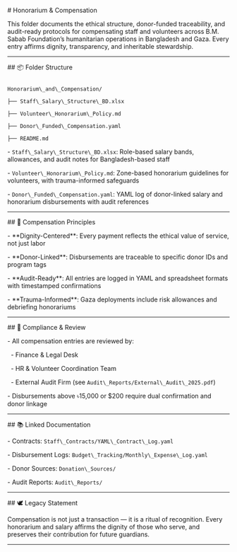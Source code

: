 \# Honorarium \& Compensation



This folder documents the ethical structure, donor-funded traceability, and audit-ready protocols for compensating staff and volunteers across B.M. Sabab Foundation’s humanitarian operations in Bangladesh and Gaza. Every entry affirms dignity, transparency, and inheritable stewardship.



---



\## 📦 Folder Structure



```plaintext

Honorarium\_and\_Compensation/

├── Staff\_Salary\_Structure\_BD.xlsx

├── Volunteer\_Honorarium\_Policy.md

├── Donor\_Funded\_Compensation.yaml

├── README.md

```



\- `Staff\_Salary\_Structure\_BD.xlsx`: Role-based salary bands, allowances, and audit notes for Bangladesh-based staff  

\- `Volunteer\_Honorarium\_Policy.md`: Zone-based honorarium guidelines for volunteers, with trauma-informed safeguards  

\- `Donor\_Funded\_Compensation.yaml`: YAML log of donor-linked salary and honorarium disbursements with audit references



---



\## 🧭 Compensation Principles



\- \*\*Dignity-Centered\*\*: Every payment reflects the ethical value of service, not just labor  

\- \*\*Donor-Linked\*\*: Disbursements are traceable to specific donor IDs and program tags  

\- \*\*Audit-Ready\*\*: All entries are logged in YAML and spreadsheet formats with timestamped confirmations  

\- \*\*Trauma-Informed\*\*: Gaza deployments include risk allowances and debriefing honorariums



---



\## 🔐 Compliance \& Review



\- All compensation entries are reviewed by:

&nbsp; - Finance \& Legal Desk  

&nbsp; - HR \& Volunteer Coordination Team  

&nbsp; - External Audit Firm (see `Audit\_Reports/External\_Audit\_2025.pdf`)  

\- Disbursements above ৳15,000 or $200 require dual confirmation and donor linkage



---



\## 📚 Linked Documentation



\- Contracts: `Staff\_Contracts/YAML\_Contract\_Log.yaml`  

\- Disbursement Logs: `Budget\_Tracking/Monthly\_Expense\_Log.yaml`  

\- Donor Sources: `Donation\_Sources/`  

\- Audit Reports: `Audit\_Reports/`



---



\## 🕊️ Legacy Statement



Compensation is not just a transaction — it is a ritual of recognition. Every honorarium and salary affirms the dignity of those who serve, and preserves their contribution for future guardians.





---





